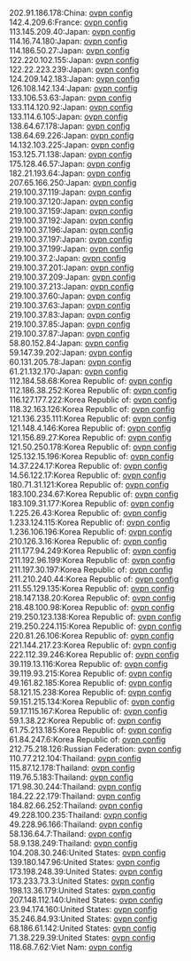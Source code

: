 202.91.186.178:China: [ovpn config](vpn/202_91_186_178.ovpn)  
142.4.209.6:France: [ovpn config](vpn/142_4_209_6.ovpn)  
113.145.209.40:Japan: [ovpn config](vpn/113_145_209_40.ovpn)  
114.16.74.180:Japan: [ovpn config](vpn/114_16_74_180.ovpn)  
114.186.50.27:Japan: [ovpn config](vpn/114_186_50_27.ovpn)  
122.220.102.155:Japan: [ovpn config](vpn/122_220_102_155.ovpn)  
122.22.223.239:Japan: [ovpn config](vpn/122_22_223_239.ovpn)  
124.209.142.183:Japan: [ovpn config](vpn/124_209_142_183.ovpn)  
126.108.142.134:Japan: [ovpn config](vpn/126_108_142_134.ovpn)  
133.106.53.63:Japan: [ovpn config](vpn/133_106_53_63.ovpn)  
133.114.120.92:Japan: [ovpn config](vpn/133_114_120_92.ovpn)  
133.114.6.105:Japan: [ovpn config](vpn/133_114_6_105.ovpn)  
138.64.67.178:Japan: [ovpn config](vpn/138_64_67_178.ovpn)  
138.64.69.226:Japan: [ovpn config](vpn/138_64_69_226.ovpn)  
14.132.103.225:Japan: [ovpn config](vpn/14_132_103_225.ovpn)  
153.125.71.138:Japan: [ovpn config](vpn/153_125_71_138.ovpn)  
175.128.46.57:Japan: [ovpn config](vpn/175_128_46_57.ovpn)  
182.21.193.64:Japan: [ovpn config](vpn/182_21_193_64.ovpn)  
207.65.166.250:Japan: [ovpn config](vpn/207_65_166_250.ovpn)  
219.100.37.119:Japan: [ovpn config](vpn/219_100_37_119.ovpn)  
219.100.37.120:Japan: [ovpn config](vpn/219_100_37_120.ovpn)  
219.100.37.159:Japan: [ovpn config](vpn/219_100_37_159.ovpn)  
219.100.37.192:Japan: [ovpn config](vpn/219_100_37_192.ovpn)  
219.100.37.196:Japan: [ovpn config](vpn/219_100_37_196.ovpn)  
219.100.37.197:Japan: [ovpn config](vpn/219_100_37_197.ovpn)  
219.100.37.199:Japan: [ovpn config](vpn/219_100_37_199.ovpn)  
219.100.37.2:Japan: [ovpn config](vpn/219_100_37_2.ovpn)  
219.100.37.201:Japan: [ovpn config](vpn/219_100_37_201.ovpn)  
219.100.37.209:Japan: [ovpn config](vpn/219_100_37_209.ovpn)  
219.100.37.213:Japan: [ovpn config](vpn/219_100_37_213.ovpn)  
219.100.37.60:Japan: [ovpn config](vpn/219_100_37_60.ovpn)  
219.100.37.63:Japan: [ovpn config](vpn/219_100_37_63.ovpn)  
219.100.37.83:Japan: [ovpn config](vpn/219_100_37_83.ovpn)  
219.100.37.85:Japan: [ovpn config](vpn/219_100_37_85.ovpn)  
219.100.37.87:Japan: [ovpn config](vpn/219_100_37_87.ovpn)  
58.80.152.84:Japan: [ovpn config](vpn/58_80_152_84.ovpn)  
59.147.39.202:Japan: [ovpn config](vpn/59_147_39_202.ovpn)  
60.131.205.78:Japan: [ovpn config](vpn/60_131_205_78.ovpn)  
61.21.132.170:Japan: [ovpn config](vpn/61_21_132_170.ovpn)  
112.184.58.68:Korea Republic of: [ovpn config](vpn/112_184_58_68.ovpn)  
112.186.38.252:Korea Republic of: [ovpn config](vpn/112_186_38_252.ovpn)  
116.127.177.222:Korea Republic of: [ovpn config](vpn/116_127_177_222.ovpn)  
118.32.163.126:Korea Republic of: [ovpn config](vpn/118_32_163_126.ovpn)  
121.136.235.111:Korea Republic of: [ovpn config](vpn/121_136_235_111.ovpn)  
121.148.4.146:Korea Republic of: [ovpn config](vpn/121_148_4_146.ovpn)  
121.156.89.27:Korea Republic of: [ovpn config](vpn/121_156_89_27.ovpn)  
121.50.250.178:Korea Republic of: [ovpn config](vpn/121_50_250_178.ovpn)  
125.132.15.196:Korea Republic of: [ovpn config](vpn/125_132_15_196.ovpn)  
14.37.224.17:Korea Republic of: [ovpn config](vpn/14_37_224_17.ovpn)  
14.56.122.17:Korea Republic of: [ovpn config](vpn/14_56_122_17.ovpn)  
180.71.31.121:Korea Republic of: [ovpn config](vpn/180_71_31_121.ovpn)  
183.100.234.67:Korea Republic of: [ovpn config](vpn/183_100_234_67.ovpn)  
183.109.31.177:Korea Republic of: [ovpn config](vpn/183_109_31_177.ovpn)  
1.225.26.43:Korea Republic of: [ovpn config](vpn/1_225_26_43.ovpn)  
1.233.124.115:Korea Republic of: [ovpn config](vpn/1_233_124_115.ovpn)  
1.236.106.196:Korea Republic of: [ovpn config](vpn/1_236_106_196.ovpn)  
210.126.3.16:Korea Republic of: [ovpn config](vpn/210_126_3_16.ovpn)  
211.177.94.249:Korea Republic of: [ovpn config](vpn/211_177_94_249.ovpn)  
211.192.96.199:Korea Republic of: [ovpn config](vpn/211_192_96_199.ovpn)  
211.197.30.197:Korea Republic of: [ovpn config](vpn/211_197_30_197.ovpn)  
211.210.240.44:Korea Republic of: [ovpn config](vpn/211_210_240_44.ovpn)  
211.55.129.135:Korea Republic of: [ovpn config](vpn/211_55_129_135.ovpn)  
218.147.138.20:Korea Republic of: [ovpn config](vpn/218_147_138_20.ovpn)  
218.48.100.98:Korea Republic of: [ovpn config](vpn/218_48_100_98.ovpn)  
219.250.123.138:Korea Republic of: [ovpn config](vpn/219_250_123_138.ovpn)  
219.250.224.115:Korea Republic of: [ovpn config](vpn/219_250_224_115.ovpn)  
220.81.26.106:Korea Republic of: [ovpn config](vpn/220_81_26_106.ovpn)  
221.144.217.23:Korea Republic of: [ovpn config](vpn/221_144_217_23.ovpn)  
222.112.39.246:Korea Republic of: [ovpn config](vpn/222_112_39_246.ovpn)  
39.119.13.116:Korea Republic of: [ovpn config](vpn/39_119_13_116.ovpn)  
39.119.93.215:Korea Republic of: [ovpn config](vpn/39_119_93_215.ovpn)  
49.161.82.185:Korea Republic of: [ovpn config](vpn/49_161_82_185.ovpn)  
58.121.15.238:Korea Republic of: [ovpn config](vpn/58_121_15_238.ovpn)  
59.151.215.134:Korea Republic of: [ovpn config](vpn/59_151_215_134.ovpn)  
59.17.115.167:Korea Republic of: [ovpn config](vpn/59_17_115_167.ovpn)  
59.1.38.22:Korea Republic of: [ovpn config](vpn/59_1_38_22.ovpn)  
61.75.213.185:Korea Republic of: [ovpn config](vpn/61_75_213_185.ovpn)  
61.84.247.6:Korea Republic of: [ovpn config](vpn/61_84_247_6.ovpn)  
212.75.218.126:Russian Federation: [ovpn config](vpn/212_75_218_126.ovpn)  
110.77.212.104:Thailand: [ovpn config](vpn/110_77_212_104.ovpn)  
115.87.12.178:Thailand: [ovpn config](vpn/115_87_12_178.ovpn)  
119.76.5.183:Thailand: [ovpn config](vpn/119_76_5_183.ovpn)  
171.98.30.244:Thailand: [ovpn config](vpn/171_98_30_244.ovpn)  
184.22.22.179:Thailand: [ovpn config](vpn/184_22_22_179.ovpn)  
184.82.66.252:Thailand: [ovpn config](vpn/184_82_66_252.ovpn)  
49.228.100.235:Thailand: [ovpn config](vpn/49_228_100_235.ovpn)  
49.228.96.166:Thailand: [ovpn config](vpn/49_228_96_166.ovpn)  
58.136.64.7:Thailand: [ovpn config](vpn/58_136_64_7.ovpn)  
58.9.138.249:Thailand: [ovpn config](vpn/58_9_138_249.ovpn)  
104.208.30.246:United States: [ovpn config](vpn/104_208_30_246.ovpn)  
139.180.147.96:United States: [ovpn config](vpn/139_180_147_96.ovpn)  
173.198.248.39:United States: [ovpn config](vpn/173_198_248_39.ovpn)  
173.233.73.3:United States: [ovpn config](vpn/173_233_73_3.ovpn)  
198.13.36.179:United States: [ovpn config](vpn/198_13_36_179.ovpn)  
207.148.112.140:United States: [ovpn config](vpn/207_148_112_140.ovpn)  
23.94.174.160:United States: [ovpn config](vpn/23_94_174_160.ovpn)  
35.246.84.93:United States: [ovpn config](vpn/35_246_84_93.ovpn)  
68.186.61.142:United States: [ovpn config](vpn/68_186_61_142.ovpn)  
71.38.229.39:United States: [ovpn config](vpn/71_38_229_39.ovpn)  
118.68.7.62:Viet Nam: [ovpn config](vpn/118_68_7_62.ovpn)  
